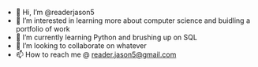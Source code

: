 - 👋 Hi, I’m @readerjason5
- 👀 I’m interested in learning more about computer science and buidling a portfolio of work
- 🌱 I’m currently learning Python and brushing up on SQL
- 💞️ I’m looking to collaborate on whatever
- 📫 How to reach me @ reader.jason5@gmail.com

<!---
readerjason5/readerjason5 is a ✨ special ✨ repository because its `README.md` (this file) appears on your GitHub profile.
You can click the Preview link to take a look at your changes.
--->
